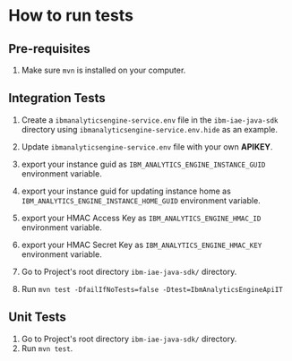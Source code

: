 # How to run tests

## Pre-requisites
1. Make sure `mvn` is installed on your computer.

## Integration Tests

1. Create a `ibmanalyticsengine-service.env` file in the `ibm-iae-java-sdk` directory using `ibmanalyticsengine-service.env.hide` as an example.
1. Update `ibmanalyticsengine-service.env` file with your own **APIKEY**.
1. export your instance guid as `IBM_ANALYTICS_ENGINE_INSTANCE_GUID` environment variable.

1. export your instance guid  for updating instance home as `IBM_ANALYTICS_ENGINE_INSTANCE_HOME_GUID` environment variable.
1. export your HMAC Access Key as `IBM_ANALYTICS_ENGINE_HMAC_ID` environment variable.
1. export your HMAC Secret Key as `IBM_ANALYTICS_ENGINE_HMAC_KEY` environment variable.

1. Go to Project's root directory `ibm-iae-java-sdk/` directory.
1. Run `mvn test -DfailIfNoTests=false -Dtest=IbmAnalyticsEngineApiIT`

## Unit Tests

1. Go to Project's root directory `ibm-iae-java-sdk/` directory.
1. Run `mvn test`.